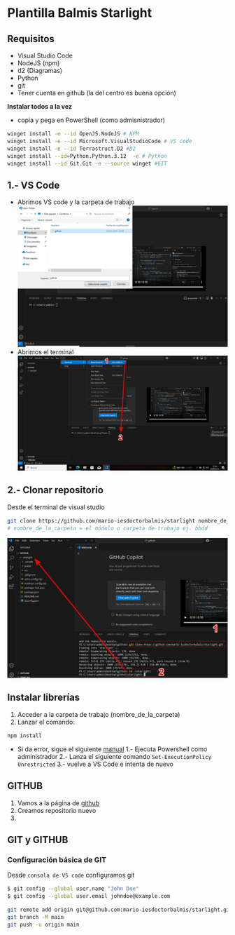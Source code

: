 # Plantilla Balmis Starlight 
## Requisitos

- Visual Studio Code
- NodeJS (npm)
- d2 (Diagramas)
- Python
- git
- Tener cuenta en github (la del centro es buena opción)


**Instalar todos a la vez**
  - copia y pega en PowerShell (como admisnistrador)
```sh
winget install -e --id OpenJS.NodeJS # NPM
winget install -e --id Microsoft.VisualStudioCode # VS code
winget install -e --id Terrastruct.D2 #D2
winget install --id=Python.Python.3.12  -e # Python
winget install --id Git.Git -e --source winget #GIT
```

## 1.- VS Code

 - Abrimos VS code y la carpeta de trabajo
  ![abrir carpeta en vs code](src/assets/manual/vscode%20abrir%20carpeta.png)
 - Abrimos el terminal
  ![abrir terminal en vs code](src/assets/manual/vscode%20terminal.png)

## 2.- Clonar repositorio

Desde el terminal de visual studio

```sh
git clone https://github.com/mario-iesdoctorbalmis/starlight nombre_de_la_carpeta 
# nombre_de_la_carpeta = el módulo o carpeta de trabajo ej. bbdd
```
  ![clonación de repo](src/assets/manual/Github%20clone.png)

## Instalar librerías
1. Acceder a la carpeta de trabajo (nombre_de_la_carpeta)
2. Lanzar el comando:
```sh
npm install
```
  - Si da error, sigue el siguiente [manual](https://rogamainformatica.es/npm-ejecucion-scripts-deshabilitada-sistema/)
  1.- Ejecuta Powershell como administrador
  2.- Lanza el siguiente comando `Set-ExecutionPolicy Unrestricted`
  3.- vuelve a VS Code e intenta de nuevo

## GITHUB
1. Vamos a la página de [github](https://github.com)
2. Creamos repositorio nuevo
3. 
## GIT y GITHUB

### Configuración básica de GIT



Desde `consola de VS code` configuramos git

```sh
$ git config --global user.name "John Doe"
$ git config --global user.email johndoe@example.com
```

```sh
git remote add origin git@github.com:mario-iesdoctorbalmis/starlight.git
git branch -M main
git push -u origin main
```